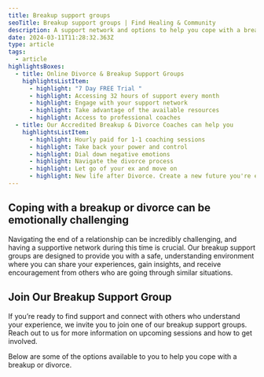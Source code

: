 ```yaml
---
title: Breakup support groups
seoTitle: Breakup support groups | Find Healing & Community
description: A support network and options to help you cope with a breakup and divorce
date: 2024-03-11T11:28:32.363Z
type: article
tags:
  - article
highlightsBoxes:
  - title: Online Divorce & Breakup Support Groups
    highlightsListItem:
      - highlight: "7 Day FREE Trial "
      - highlight: Accessing 32 hours of support every month
      - highlight: Engage with your support network
      - highlight: Take advantage of the available resources
      - highlight: Access to professional coaches
  - title: Our Accredited Breakup & Divorce Coaches can help you
    highlightsListItem:
      - highlight: Hourly paid for 1-1 coaching sessions
      - highlight: Take back your power and control
      - highlight: Dial down negative emotions
      - highlight: Navigate the divorce process
      - highlight: Let go of your ex and move on
      - highlight: New life after Divorce. Create a new future you're excited to live
---
```

## Coping with a breakup or divorce can be emotionally challenging

Navigating the end of a relationship can be incredibly challenging, and having a supportive network during this time is crucial. Our breakup support groups are designed to provide you with a safe, understanding environment where you can share your experiences, gain insights, and receive encouragement from others who are going through similar situations.

## Join Our Breakup Support Group

If you’re ready to find support and connect with others who understand your experience, we invite you to join one of our breakup support groups. Reach out to us for more information on upcoming sessions and how to get involved.

Below are some of the options available to you to help you cope with a breakup or divorce.
